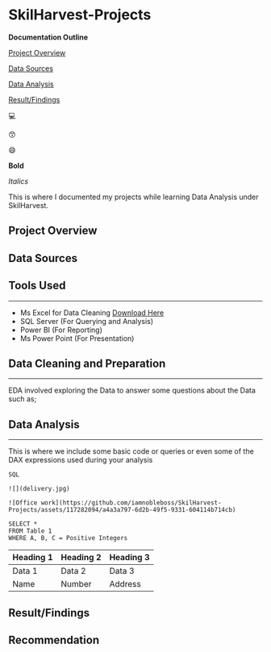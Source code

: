 # SkilHarvest-Projects

**Documentation Outline**

[Project Overview](#project-overview)

[Data Sources](#data-sources)

[Data Analysis](#data-analysis)

[Result/Findings](#result-finding)

💻 

😙

😄

**Bold**

*Italics*


This is where I documented my projects while learning Data Analysis under SkilHarvest.

## Project Overview

## Data Sources

## Tools Used
---
- Ms Excel for Data Cleaning [Download Here](https://www.microsoft.com)
- SQL Server (For Querying and Analysis)
- Power BI (For Reporting)
- Ms Power Point (For Presentation)

 ## Data Cleaning and Preparation
 ---

EDA involved exploring the Data to answer some questions about the Data such as;

## Data Analysis
---
This is where we include some basic code or queries or even some of the DAX expressions used during your analysis

```
SQL

![](delivery.jpg)

![Office work](https://github.com/iamnobleboss/SkilHarvest-Projects/assets/117282094/a4a3a797-6d2b-49f5-9331-604114b714cb)

SELECT *
FROM Table 1
WHERE A, B, C = Positive Integers

```

|Heading 1 | Heading 2 | Heading 3|
|----------|-----------|----------|
|Data 1| Data 2| Data 3|
|Name| Number| Address|

## Result/Findings


## Recommendation

